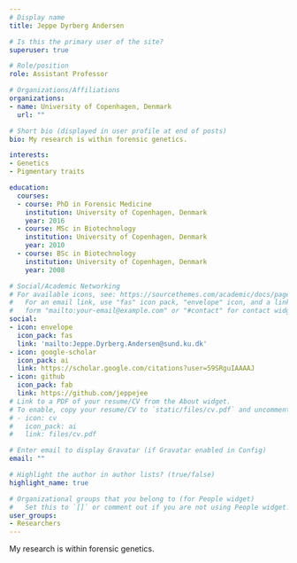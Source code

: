 ```yaml
---
# Display name
title: Jeppe Dyrberg Andersen

# Is this the primary user of the site?
superuser: true

# Role/position
role: Assistant Professor

# Organizations/Affiliations
organizations:
- name: University of Copenhagen, Denmark
  url: ""

# Short bio (displayed in user profile at end of posts)
bio: My research is within forensic genetics.

interests:
- Genetics
- Pigmentary traits

education:
  courses:
  - course: PhD in Forensic Medicine
    institution: University of Copenhagen, Denmark
    year: 2016
  - course: MSc in Biotechnology
    institution: University of Copenhagen, Denmark
    year: 2010
  - course: BSc in Biotechnology
    institution: University of Copenhagen, Denmark
    year: 2008

# Social/Academic Networking
# For available icons, see: https://sourcethemes.com/academic/docs/page-builder/#icons
#   For an email link, use "fas" icon pack, "envelope" icon, and a link in the
#   form "mailto:your-email@example.com" or "#contact" for contact widget.
social:
- icon: envelope
  icon_pack: fas
  link: 'mailto:Jeppe.Dyrberg.Andersen@sund.ku.dk'
- icon: google-scholar
  icon_pack: ai
  link: https://scholar.google.com/citations?user=59SRguIAAAAJ
- icon: github
  icon_pack: fab
  link: https://github.com/jeppejee
# Link to a PDF of your resume/CV from the About widget.
# To enable, copy your resume/CV to `static/files/cv.pdf` and uncomment the lines below.
# - icon: cv
#   icon_pack: ai
#   link: files/cv.pdf

# Enter email to display Gravatar (if Gravatar enabled in Config)
email: ""

# Highlight the author in author lists? (true/false)
highlight_name: true

# Organizational groups that you belong to (for People widget)
#   Set this to `[]` or comment out if you are not using People widget.
user_groups:
- Researchers
---
```


My research is within forensic genetics.
